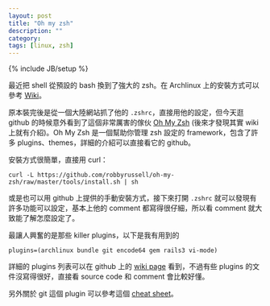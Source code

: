```yaml
---
layout: post
title: "Oh my zsh"
description: ""
category: 
tags: [linux, zsh]
---
```

{% include JB/setup %}

最近把 shell 從預設的 bash 換到了強大的 zsh。在 Archlinux 上的安裝方式可以參考 [Wiki](https://wiki.archlinux.org/index.php/Zsh)。

原本裝完後是從一個大陸網站抓了他的 `.zshrc`，直接用他的設定，但今天逛 github 的時候意外看到了這個非常厲害的傢伙 [Oh My Zsh](https://github.com/robbyrussell/oh-my-zsh) (後來才發現其實 wiki 上就有介紹)。Oh My Zsh 是一個幫助你管理 zsh 設定的 framework，包含了許多 plugins、themes，詳細的介紹可以直接看它的 github。

安裝方式很簡單，直接用 curl：

    curl -L https://github.com/robbyrussell/oh-my-zsh/raw/master/tools/install.sh | sh

或是也可以用 github 上提供的手動安裝方式，接下來打開 `.zshrc` 就可以發現有許多功能可以設定，基本上他的 comment 都寫得很仔細，所以看 comment 就大致能了解怎麼設定了。

最讓人興奮的是那些 killer plugins，以下是我有用到的

    plugins=(archlinux bundle git encode64 gem rails3 vi-mode)

詳細的 plugins 列表可以在 github 上的 [wiki page](https://github.com/robbyrussell/oh-my-zsh/wiki/PluginS) 看到，不過有些 plugins 的文件沒寫得很好，直接看 source code 和 comment 會比較好懂。

另外關於 git 這個 plugin 可以參考這個 [cheat sheet](http://jasonm23.github.com/oh-my-git-aliases.html)。
